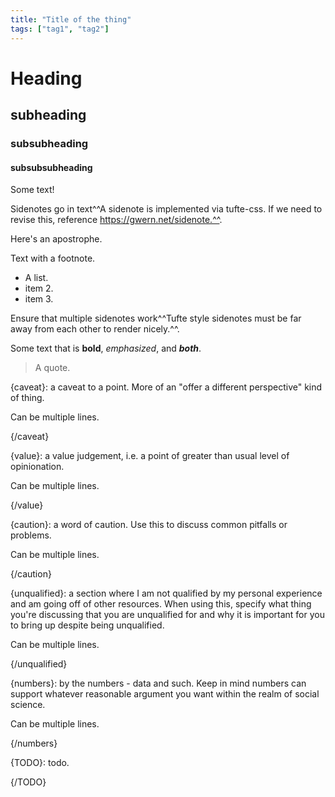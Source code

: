 ```yaml
---
title: "Title of the thing"
tags: ["tag1", "tag2"]
---
```


# Heading

## subheading

### subsubheading

#### subsubsubheading

Some text!

Sidenotes go in text^^A sidenote is implemented via tufte-css. If we need to revise this, reference https://gwern.net/sidenote.^^.

Here's an apostrophe.

Text with a footnote.

- A list.
- item 2.
- item 3.

Ensure that multiple sidenotes work^^Tufte style sidenotes must be far away from each other to render nicely.^^.

Some text that is **bold**, *emphasized*, and ***both***.

> A quote.

{caveat}: a caveat to a point. More of an "offer a different perspective" kind of thing.

Can be multiple lines.

{/caveat}

{value}: a value judgement, i.e. a point of greater than usual level of opinionation.

Can be multiple lines.

{/value}

{caution}: a word of caution. Use this to discuss common pitfalls or problems.

Can be multiple lines.

{/caution}

{unqualified}: a section where I am not qualified by my personal experience and am going off of other resources. When using this, specify what thing you're discussing that you are unqualified for and why it is important for you to bring up despite being unqualified.

Can be multiple lines.

{/unqualified}

{numbers}: by the numbers - data and such. Keep in mind numbers can support whatever reasonable argument you want within the realm of social science.

Can be multiple lines.

{/numbers}

{TODO}: todo.

{/TODO}

